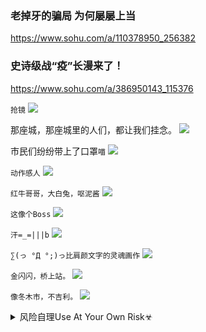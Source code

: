 ### 老掉牙的骗局 为何屡屡上当
https://www.sohu.com/a/110378950_256382

### 史诗级战“疫”长漫来了！
https://www.sohu.com/a/386950143_115376

`抢镜`
![](http://5b0988e595225.cdn.sohucs.com/images/20200410/bb1dd61e58d9418a9ffa88e7f3b84d8b.jpeg)

那座城，那座城里的人们，都让我们挂念。
![](http://5b0988e595225.cdn.sohucs.com/images/20200410/cafd22eeeea647a49a47e638e128aa12.jpeg)

市民们纷纷带上了口罩`喵`
![](https://5b0988e595225.cdn.sohucs.com/images/20200410/a37ce017febf4ff9ae0c66d7a585caf0.jpeg)

`动作感人`
![](https://5b0988e595225.cdn.sohucs.com/images/20200410/009e28c2528145a498c6db4aa37e6e18.jpeg)

`红牛哥哥，大白兔，呕泥酱`
![](http://5b0988e595225.cdn.sohucs.com/images/20200410/b38d34e429664b879113e38c8ae6d568.jpeg)

`这像个Boss`
![](http://5b0988e595225.cdn.sohucs.com/images/20200410/902a7490972c48d1b533b7bd57872949.jpeg)

`汗=_=|||b`
![](http://5b0988e595225.cdn.sohucs.com/images/20200410/5bf9374056694ed48657bda13876b33a.jpeg)

`∑(っ °Д °;)っ比肩颜文字的灵魂画作`
![](http://5b0988e595225.cdn.sohucs.com/images/20200410/e7c50a3a318a4383b3ca0d51b845375e.jpeg)

`金闪闪，桥上站。`
![](https://5b0988e595225.cdn.sohucs.com/images/20200410/39855c4fa7494b11ac808ca7d5b9bbc0.jpeg)

`像冬木市，不吉利。`
![](http://5b0988e595225.cdn.sohucs.com/images/20200410/c4428320b11b411392317625bfa0c2cc.jpeg)

<details><summary>风险自理Use At Your Own Risk☣</summary>


</details>
